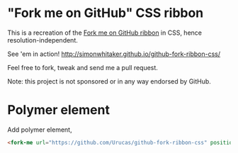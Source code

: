 # "Fork me on GitHub" CSS ribbon

This is a recreation of the [Fork me on GitHub ribbon](https://github.com/blog/273-github-ribbons)
in CSS, hence resolution-independent.

See 'em in action! <http://simonwhitaker.github.io/github-fork-ribbon-css/>

Feel free to fork, tweak and send me a pull request.

Note: this project is not sponsored or in any way endorsed by GitHub.


Polymer element
===============

Add polymer element,
``` html
<fork-me url="https://github.com/Urucas/github-fork-ribbon-css" position="right"></fork-me>
```
